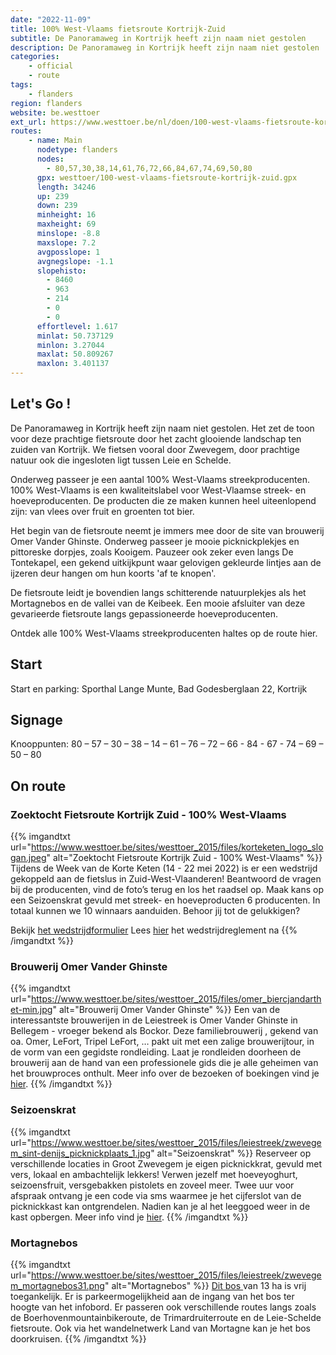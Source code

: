 ```yaml
---
date: "2022-11-09"
title: 100% West-Vlaams fietsroute Kortrijk-Zuid
subtitle: De Panoramaweg in Kortrijk heeft zijn naam niet gestolen
description: De Panoramaweg in Kortrijk heeft zijn naam niet gestolen
categories:
    - official
    - route
tags:
    - flanders
region: flanders
website: be.westtoer
ext_url: https://www.westtoer.be/nl/doen/100-west-vlaams-fietsroute-kortrijk-zuid
routes:
    - name: Main
      nodetype: flanders
      nodes:
        - 80,57,30,38,14,61,76,72,66,84,67,74,69,50,80
      gpx: westtoer/100-west-vlaams-fietsroute-kortrijk-zuid.gpx
      length: 34246
      up: 239
      down: 239
      minheight: 16
      maxheight: 69
      minslope: -8.8
      maxslope: 7.2
      avgposslope: 1
      avgnegslope: -1.1
      slopehisto:
        - 8460
        - 963
        - 214
        - 0
        - 0
      effortlevel: 1.617
      minlat: 50.737129
      minlon: 3.27044
      maxlat: 50.809267
      maxlon: 3.401137
---
```


## Let's Go ! 

De Panoramaweg in Kortrijk heeft zijn naam niet gestolen. Het zet de toon voor deze prachtige fietsroute door het zacht glooiende landschap ten zuiden van Kortrijk. We fietsen vooral door Zwevegem, door prachtige natuur ook die ingesloten ligt tussen Leie en Schelde. 

Onderweg passeer je een aantal 100% West-Vlaams streekproducenten. 100% West-Vlaams is een kwaliteitslabel voor West-Vlaamse streek- en hoeveproducenten. De producten die ze maken kunnen heel uiteenlopend zijn: van vlees over fruit en groenten tot bier.

Het begin van de fietsroute neemt je immers mee door de site van brouwerij Omer Vander Ghinste. Onderweg passeer je mooie picknickplekjes en pittoreske dorpjes, zoals Kooigem. Pauzeer ook zeker even langs De Tontekapel, een gekend uitkijkpunt waar gelovigen gekleurde lintjes aan de ijzeren deur hangen om hun koorts 'af te knopen'.

De fietsroute leidt je bovendien langs schitterende natuurplekjes als het Mortagnebos en de vallei van de Keibeek. Een mooie afsluiter van deze gevarieerde fietsroute langs gepassioneerde hoeveproducenten.

Ontdek alle 100% West-Vlaams streekproducenten haltes op de route hier.

## Start

Start en parking: Sporthal Lange Munte, Bad Godesberglaan 22, Kortrijk

## Signage

Knooppunten:  80 – 57 – 30 – 38 – 14 – 61 – 76 – 72 – 66 - 84 - 67 - 74 – 69 – 50 – 80

## On route

### Zoektocht Fietsroute Kortrijk Zuid - 100% West-Vlaams

{{% imgandtxt url="https://www.westtoer.be/sites/westtoer_2015/files/korteketen_logo_slogan.jpeg" alt="Zoektocht Fietsroute Kortrijk Zuid - 100% West-Vlaams" %}}
Tijdens de Week van de Korte Keten (14 - 22 mei 2022) is er een wedstrijd gekoppeld aan de fietslus in Zuid-West-Vlaanderen! Beantwoord de vragen bij de producenten, vind de foto’s terug en los het raadsel op.
Maak kans op een Seizoenskrat gevuld met streek- en hoeveproducten 6 producenten. In totaal kunnen we 10 winnaars aanduiden. Behoor jij tot de gelukkigen?

Bekijk [het wedstrijdformulier](https://www.westtoer.be/sites/westtoer_2015/files/2022_korteketen_vrijetijd-lores_webversie.pdf)
Lees [hier](http://www.westtoer.be/sites/westtoer_2015/files/wedstrijdreglement_fietsroute_kortrijk-zuid.pdf) het wedstrijdreglement na
{{% /imgandtxt %}}

### Brouwerij Omer Vander Ghinste

{{% imgandtxt url="https://www.westtoer.be/sites/westtoer_2015/files/omer_biercjandarthet-min.jpg" alt="Brouwerij Omer Vander Ghinste" %}}
Een van de interessantste brouwerijen in de Leiestreek is Omer Vander Ghinste in Bellegem - vroeger bekend als Bockor.
Deze familiebrouwerij , gekend van oa. Omer, LeFort, Tripel LeFort, … pakt uit met een zalige brouwerijtour, in de vorm van een gegidste rondleiding. Laat je rondleiden doorheen de brouwerij aan de hand van een professionele gids die je alle geheimen van het brouwproces onthult. Meer info over de bezoeken of boekingen vind je [hier](https://www.westtoer.be/nl/eten-drinken/brouwerij-omer-vander-ghinste).
{{% /imgandtxt %}}

### Seizoenskrat

{{% imgandtxt url="https://www.westtoer.be/sites/westtoer_2015/files/leiestreek/zwevegem_sint-denijs_picknickplaats_1.jpg" alt="Seizoenskrat" %}}
Reserveer op verschillende locaties in Groot Zwevegem je eigen picknickkrat, gevuld met vers, lokaal en ambachtelijk lekkers! Verwen jezelf met hoeveyoghurt, seizoensfruit, versgebakken pistolets en zoveel meer. Twee uur voor afspraak ontvang je een code via sms waarmee je het cijferslot van de picknickkast kan ontgrendelen. Nadien kan je al het leeggoed weer in de kast opbergen. Meer info vind je [hier](https://www.westtoer.be/nl/eten-drinken/seizoenskrat).
{{% /imgandtxt %}}

### Mortagnebos

{{% imgandtxt url="https://www.westtoer.be/sites/westtoer_2015/files/leiestreek/zwevegem_mortagnebos31.png" alt="Mortagnebos" %}}
[Dit bos ](https://www.westtoer.be/nl/doen/mortagnebos)van 13 ha is vrij toegankelijk. Er is parkeermogelijkheid aan de ingang van het bos ter hoogte van het infobord. Er passeren ook verschillende routes langs zoals de Boerhovenmountainbikeroute, de Trimardruiterroute en de Leie-Schelde fietsroute. Ook via het wandelnetwerk Land van Mortagne kan je het bos doorkruisen.
{{% /imgandtxt %}}


